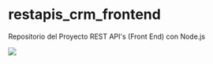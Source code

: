 # restapis_crm_frontend
Repositorio del Proyecto REST API's (Front End) con Node.js

<a href="https://codigoconjuan.com">
    <img src="https://github.com/juanpablogdl/restapis_crm_frontend/blob/master/banner.jpg">
</a>
